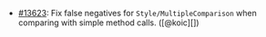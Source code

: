 * [#13623](https://github.com/rubocop/rubocop/issues/13623): Fix false negatives for `Style/MultipleComparison` when comparing with simple method calls. ([@koic][])

